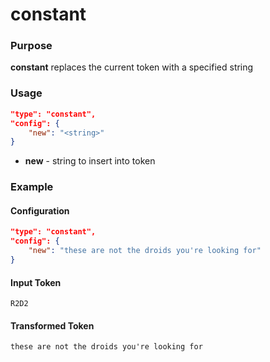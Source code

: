 # constant

### Purpose

**constant** replaces the current token with a specified string

### Usage

```json
"type": "constant",
"config": {
    "new": "<string>"
}
```

- **new** - string to insert into token

### Example

#### Configuration

```json
"type": "constant",
"config": {
    "new": "these are not the droids you're looking for"
}
```

#### Input Token

`R2D2`

#### Transformed Token

`these are not the droids you're looking for`
